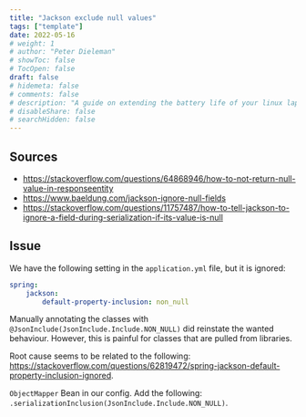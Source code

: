 ```yaml
---
title: "Jackson exclude null values"
tags: ["template"]
date: 2022-05-16
# weight: 1
# author: "Peter Dieleman"
# showToc: false
# TocOpen: false
draft: false
# hidemeta: false
# comments: false
# description: "A guide on extending the battery life of your linux laptop"
# disableShare: false
# searchHidden: false
---
```


## Sources

- <https://stackoverflow.com/questions/64868946/how-to-not-return-null-value-in-responseentity>
- <https://www.baeldung.com/jackson-ignore-null-fields>
- <https://stackoverflow.com/questions/11757487/how-to-tell-jackson-to-ignore-a-field-during-serialization-if-its-value-is-null>

## Issue

We have the following setting in the `application.yml` file, but it is ignored:

```yml
spring:
    jackson:
        default-property-inclusion: non_null
```

Manually annotating the classes with 
`@JsonInclude(JsonInclude.Include.NON_NULL)`
 did reinstate the wanted behaviour. However, this is painful for classes that are pulled from libraries.

Root cause seems to be related to the following: <https://stackoverflow.com/questions/62819472/spring-jackson-default-property-inclusion-ignored>.

`ObjectMapper` Bean in our config. Add the following: `.serializationInclusion(JsonInclude.Include.NON_NULL)`.